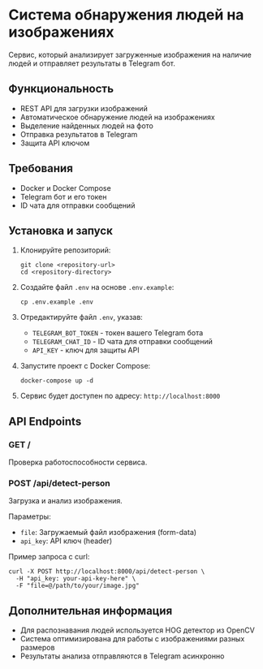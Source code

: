 # Система обнаружения людей на изображениях

Сервис, который анализирует загруженные изображения на наличие людей и отправляет результаты в Telegram бот.

## Функциональность

- REST API для загрузки изображений
- Автоматическое обнаружение людей на изображениях
- Выделение найденных людей на фото
- Отправка результатов в Telegram
- Защита API ключом

## Требования

- Docker и Docker Compose
- Telegram бот и его токен
- ID чата для отправки сообщений

## Установка и запуск

1. Клонируйте репозиторий:

   ```
   git clone <repository-url>
   cd <repository-directory>
   ```

2. Создайте файл `.env` на основе `.env.example`:

   ```
   cp .env.example .env
   ```

3. Отредактируйте файл `.env`, указав:

   - `TELEGRAM_BOT_TOKEN` - токен вашего Telegram бота
   - `TELEGRAM_CHAT_ID` - ID чата для отправки сообщений
   - `API_KEY` - ключ для защиты API

4. Запустите проект с Docker Compose:

   ```
   docker-compose up -d
   ```

5. Сервис будет доступен по адресу: `http://localhost:8000`

## API Endpoints

### GET /

Проверка работоспособности сервиса.

### POST /api/detect-person

Загрузка и анализ изображения.

Параметры:

- `file`: Загружаемый файл изображения (form-data)
- `api_key`: API ключ (header)

Пример запроса с curl:

```
curl -X POST http://localhost:8000/api/detect-person \
  -H "api_key: your-api-key-here" \
  -F "file=@/path/to/your/image.jpg"
```

## Дополнительная информация

- Для распознавания людей используется HOG детектор из OpenCV
- Система оптимизирована для работы с изображениями разных размеров
- Результаты анализа отправляются в Telegram асинхронно
